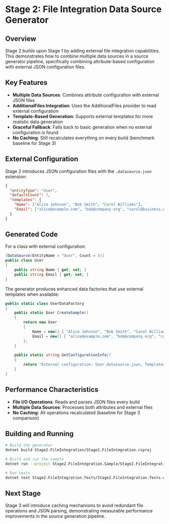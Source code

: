 # Stage 2: File Integration Data Source Generator

## Overview

Stage 2 builds upon Stage 1 by adding external file integration capabilities. This demonstrates how to combine multiple data sources in a source generator pipeline, specifically combining attribute-based configuration with external JSON configuration files.

## Key Features

- **Multiple Data Sources**: Combines attribute configuration with external JSON files
- **AdditionalFiles Integration**: Uses the AdditionalFiles provider to read external configuration
- **Template-Based Generation**: Supports external templates for more realistic data generation
- **Graceful Fallback**: Falls back to basic generation when no external configuration is found
- **No Caching**: Still recalculates everything on every build (benchmark baseline for Stage 3)

## External Configuration

Stage 2 introduces JSON configuration files with the `.datasource.json` extension:

```json
{
  "entityType": "User",
  "defaultCount": 7,
  "templates": {
    "Name": ["Alice Johnson", "Bob Smith", "Carol Williams"],
    "Email": ["alice@example.com", "bob@company.org", "carol@business.net"]
  }
}
```

## Generated Code

For a class with external configuration:

```csharp
[DataSource(EntityName = "User", Count = 5)]
public class User
{
    public string Name { get; set; }
    public string Email { get; set; }
}
```

The generator produces enhanced data factories that use external templates when available:

```csharp
public static class UserDataFactory
{
    public static User CreateSample()
    {
        return new User
        {
            Name = new[] { "Alice Johnson", "Bob Smith", "Carol Williams" }[_random.Next(3)],
            Email = new[] { "alice@example.com", "bob@company.org", "carol@business.net" }[_random.Next(3)]
        };
    }
    
    public static string GetConfigurationInfo()
    {
        return "External configuration: User.datasource.json, Templates: 2";
    }
}
```

## Performance Characteristics

- **File I/O Operations**: Reads and parses JSON files every build
- **Multiple Data Sources**: Processes both attributes and external files
- **No Caching**: All operations recalculated (baseline for Stage 3 comparison)

## Building and Running

```bash
# Build the generator
dotnet build Stage2.FileIntegration/Stage2.FileIntegration.csproj

# Build and run the sample
dotnet run --project Stage2.FileIntegration.Sample/Stage2.FileIntegration.Sample.csproj

# Run tests
dotnet test Stage2.FileIntegration.Tests/Stage2.FileIntegration.Tests.csproj
```

## Next Stage

Stage 3 will introduce caching mechanisms to avoid redundant file operations and JSON parsing, demonstrating measurable performance improvements in the source generation pipeline.
